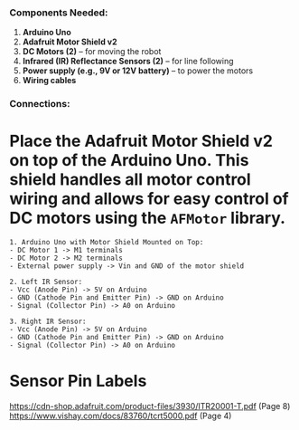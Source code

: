 ### Components Needed:
1. **Arduino Uno**
2. **Adafruit Motor Shield v2**
3. **DC Motors (2)** – for moving the robot
4. **Infrared (IR) Reflectance Sensors (2)** – for line following
5. **Power supply (e.g., 9V or 12V battery)** – to power the motors
6. **Wiring cables**

### Connections:
# Place the **Adafruit Motor Shield v2** on top of the Arduino Uno. This shield handles all motor control wiring and allows for easy control of DC motors using the `AFMotor` library.

    1. Arduino Uno with Motor Shield Mounted on Top:
    - DC Motor 1 -> M1 terminals
    - DC Motor 2 -> M2 terminals
    - External power supply -> Vin and GND of the motor shield

    2. Left IR Sensor:
    - Vcc (Anode Pin) -> 5V on Arduino
    - GND (Cathode Pin and Emitter Pin) -> GND on Arduino
    - Signal (Collector Pin) -> A0 on Arduino

    3. Right IR Sensor:
    - Vcc (Anode Pin) -> 5V on Arduino
    - GND (Cathode Pin and Emitter Pin) -> GND on Arduino
    - Signal (Collector Pin) -> A0 on Arduino

# Sensor Pin Labels
   https://cdn-shop.adafruit.com/product-files/3930/ITR20001-T.pdf (Page 8)
   https://www.vishay.com/docs/83760/tcrt5000.pdf (Page 4)